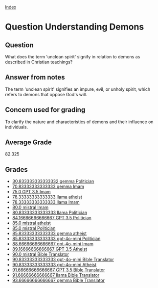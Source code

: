 
[Index](../../index.md)
# Question Understanding Demons
## Question
What does the term 'unclean spirit' signify in relation to demons as described in Christian teachings?

## Answer from notes
The term 'unclean spirit' signifies an impure, evil, or unholy spirit, which refers to demons that oppose God's will.

## Concern used for grading
To clarify the nature and characteristics of demons and their influence on individuals.

## Average Grade
82.325

## Grades
 * [30.833333333333332 gemma Politician](../answers/gemma_Politician/Understanding_Demons.md)
 * [70.83333333333333 gemma Imam](../answers/gemma_Imam/Understanding_Demons.md)
 * [75.0 GPT 3.5 Imam](../answers/GPT_3.5_Imam/Understanding_Demons.md)
 * [78.33333333333333 llama atheist](../answers/llama_atheist/Understanding_Demons.md)
 * [78.33333333333333 llama Imam](../answers/llama_Imam/Understanding_Demons.md)
 * [80.0 mistral Imam](../answers/mistral_Imam/Understanding_Demons.md)
 * [80.83333333333333 llama Politician](../answers/llama_Politician/Understanding_Demons.md)
 * [84.16666666666667 GPT 3.5 Politician](../answers/GPT_3.5_Politician/Understanding_Demons.md)
 * [85.0 mistral atheist](../answers/mistral_atheist/Understanding_Demons.md)
 * [85.0 mistral Politician](../answers/mistral_Politician/Understanding_Demons.md)
 * [85.83333333333333 gemma atheist](../answers/gemma_atheist/Understanding_Demons.md)
 * [85.83333333333333 gpt-4o-mini Politician](../answers/gpt-4o-mini_Politician/Understanding_Demons.md)
 * [88.66666666666667 gpt-4o-mini Imam](../answers/gpt-4o-mini_Imam/Understanding_Demons.md)
 * [89.16666666666667 GPT 3.5 Atheist](../answers/GPT_3.5_Atheist/Understanding_Demons.md)
 * [90.0 mistral Bible Translator](../answers/mistral_Bible_Translator/Understanding_Demons.md)
 * [90.83333333333333 gpt-4o-mini Bible Translator](../answers/gpt-4o-mini_Bible_Translator/Understanding_Demons.md)
 * [90.83333333333333 gpt-4o-mini Atheist](../answers/gpt-4o-mini_Atheist/Understanding_Demons.md)
 * [91.66666666666667 GPT 3.5 Bible Translator](../answers/GPT_3.5_Bible_Translator/Understanding_Demons.md)
 * [91.66666666666667 llama Bible Translator](../answers/llama_Bible_Translator/Understanding_Demons.md)
 * [93.66666666666667 gemma Bible Translator](../answers/gemma_Bible_Translator/Understanding_Demons.md)
